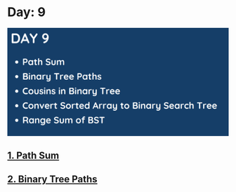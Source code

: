 # Day: 9
![](../images/day9.png)

## [1. Path Sum](112.%20Path%20Sum.md)

## [2. Binary Tree Paths](257.%20Binary%20Tree%20Paths.md)

## []()